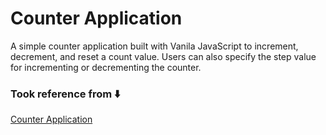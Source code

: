 # Counter Application  

A simple counter application built with Vanila JavaScript to increment, decrement, and reset a count value. Users can also specify the step value for incrementing or decrementing the counter.  

### Took reference from ⬇️
[Counter Application](https://sadanandpai.github.io/frontend-mini-challenges/javascript/src/challenges/counter/)
